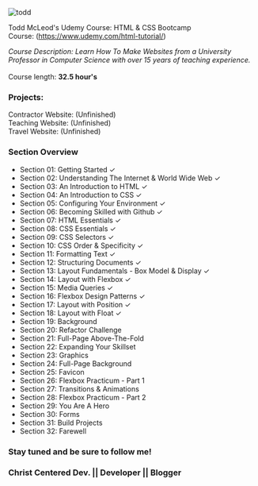 
![todd](https://user-images.githubusercontent.com/24855472/36934161-50e9d476-1eb3-11e8-993f-6dca2146488a.png)


Todd McLeod's Udemy Course: HTML &amp; CSS Bootcamp <br>
Course: (https://www.udemy.com/html-tutorial/)

*Course Description: Learn How To Make Websites from a University Professor in Computer Science with over 15 years of teaching experience.*<br>
<br>Course length: <b>32.5 hour's</b>

### Projects:
Contractor Website: (Unfinished) <br>
Teaching Website: (Unfinished) <br>
Travel Website: (Unfinished) <br>

### Section Overview
- Section 01: Getting Started &check;
- Section 02: Understanding The Internet & World Wide Web &check; 
- Section 03: An Introduction to HTML &check;
- Section 04: An Introduction to CSS &check;
- Section 05: Configuring Your Environment &check;
- Section 06: Becoming Skilled with Github &check;
- Section 07: HTML Essentials &check;
- Section 08: CSS Essentials &check;
- Section 09: CSS Selectors &check;
- Section 10: CSS Order & Specificity &check;
- Section 11: Formatting Text &check;
- Section 12: Structuring Documents &check;
- Section 13: Layout Fundamentals - Box Model & Display &check;
- Section 14: Layout with Flexbox &check;
- Section 15: Media Queries &check;
- Section 16: Flexbox Design Patterns &check;
- Section 17: Layout with Position &check;
- Section 18: Layout with Float &check;
- Section 19: Background
- Section 20: Refactor Challenge
- Section 21: Full-Page Above-The-Fold
- Section 22: Expanding Your Skillset
- Section 23: Graphics
- Section 24: Full-Page Background
- Section 25: Favicon
- Section 26: Flexbox Practicum - Part 1
- Section 27: Transitions & Animations
- Section 28: Flexbox Practicum - Part 2
- Section 29: You Are A Hero
- Section 30: Forms
- Section 31: Build Projects
- Section 32: Farewell 

### Stay tuned and be sure to follow me!
### Christ Centered Dev. || Developer || Blogger
